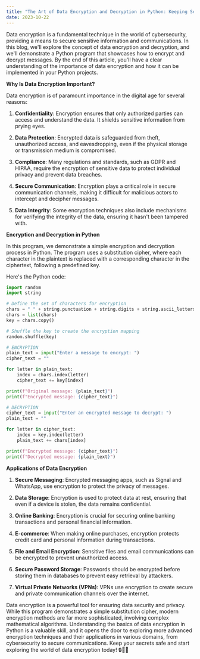 ```yaml
---
title: "The Art of Data Encryption and Decryption in Python: Keeping Secrets Safe"
date: 2023-10-22
---
```


Data encryption is a fundamental technique in the world of cybersecurity, providing a means to secure sensitive information and communications. In this blog, we'll explore the concept of data encryption and decryption, and we'll demonstrate a Python program that showcases how to encrypt and decrypt messages. By the end of this article, you'll have a clear understanding of the importance of data encryption and how it can be implemented in your Python projects.

**Why Is Data Encryption Important?**

Data encryption is of paramount importance in the digital age for several reasons:

1. **Confidentiality**: Encryption ensures that only authorized parties can access and understand the data. It shields sensitive information from prying eyes.

2. **Data Protection**: Encrypted data is safeguarded from theft, unauthorized access, and eavesdropping, even if the physical storage or transmission medium is compromised.

3. **Compliance**: Many regulations and standards, such as GDPR and HIPAA, require the encryption of sensitive data to protect individual privacy and prevent data breaches.

4. **Secure Communication**: Encryption plays a critical role in secure communication channels, making it difficult for malicious actors to intercept and decipher messages.

5. **Data Integrity**: Some encryption techniques also include mechanisms for verifying the integrity of the data, ensuring it hasn't been tampered with.

**Encryption and Decryption in Python**

In this program, we demonstrate a simple encryption and decryption process in Python. The program uses a substitution cipher, where each character in the plaintext is replaced with a corresponding character in the ciphertext, following a predefined key.

Here's the Python code:

```python
import random
import string

# Define the set of characters for encryption
chars = " " + string.punctuation + string.digits + string.ascii_letters
chars = list(chars)
key = chars.copy()

# Shuffle the key to create the encryption mapping
random.shuffle(key)

# ENCRYPTION
plain_text = input("Enter a message to encrypt: ")
cipher_text = ""

for letter in plain_text:
    index = chars.index(letter)
    cipher_text += key[index]

print(f"Original message: {plain_text}")
print(f"Encrypted message: {cipher_text}")

# DECRYPTION
cipher_text = input("Enter an encrypted message to decrypt: ")
plain_text = ""

for letter in cipher_text:
    index = key.index(letter)
    plain_text += chars[index]

print(f"Encrypted message: {cipher_text}")
print(f"Decrypted message: {plain_text}")
```

**Applications of Data Encryption**

1. **Secure Messaging**: Encrypted messaging apps, such as Signal and WhatsApp, use encryption to protect the privacy of messages.

2. **Data Storage**: Encryption is used to protect data at rest, ensuring that even if a device is stolen, the data remains confidential.

3. **Online Banking**: Encryption is crucial for securing online banking transactions and personal financial information.

4. **E-commerce**: When making online purchases, encryption protects credit card and personal information during transactions.

5. **File and Email Encryption**: Sensitive files and email communications can be encrypted to prevent unauthorized access.

6. **Secure Password Storage**: Passwords should be encrypted before storing them in databases to prevent easy retrieval by attackers.

7. **Virtual Private Networks (VPNs)**: VPNs use encryption to create secure and private communication channels over the internet.

Data encryption is a powerful tool for ensuring data security and privacy. While this program demonstrates a simple substitution cipher, modern encryption methods are far more sophisticated, involving complex mathematical algorithms. Understanding the basics of data encryption in Python is a valuable skill, and it opens the door to exploring more advanced encryption techniques and their applications in various domains, from cybersecurity to secure communications. Keep your secrets safe and start exploring the world of data encryption today! 🔒🐍🌐